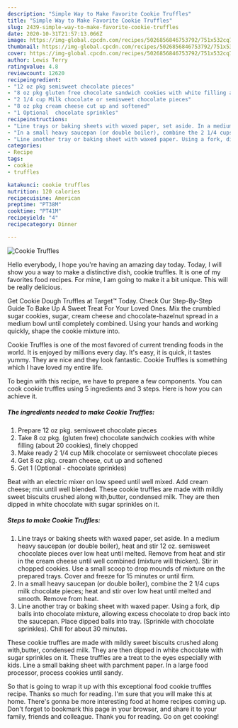 ```yaml
---
description: "Simple Way to Make Favorite Cookie Truffles"
title: "Simple Way to Make Favorite Cookie Truffles"
slug: 2439-simple-way-to-make-favorite-cookie-truffles
date: 2020-10-31T21:57:13.066Z
image: https://img-global.cpcdn.com/recipes/5026856846753792/751x532cq70/cookie-truffles-recipe-main-photo.jpg
thumbnail: https://img-global.cpcdn.com/recipes/5026856846753792/751x532cq70/cookie-truffles-recipe-main-photo.jpg
cover: https://img-global.cpcdn.com/recipes/5026856846753792/751x532cq70/cookie-truffles-recipe-main-photo.jpg
author: Lewis Terry
ratingvalue: 4.8
reviewcount: 12620
recipeingredient:
- "12 oz pkg semisweet chocolate pieces"
- "8 oz pkg gluten free chocolate sandwich cookies with white filling about 20 cookies finely chopped"
- "2 1/4 cup Milk chocolate or semisweet chocolate pieces"
- "8 oz pkg cream cheese cut up and softened"
- "1 Optional  chocolate sprinkles"
recipeinstructions:
- "Line trays or baking sheets with waxed paper, set aside. In a medium heavy saucepan (or double boiler), heat and stir 12 oz. semisweet chocolate pieces over low heat until melted. Remove from heat and stir in the cream cheese until well combined (mixture will thicken).  Stir in chopped cookies. Use a small scoop to drop mounds of mixture on the prepared trays. Cover and freeze for 15 minutes or until firm."
- "In a small heavy saucepan (or double boiler), combine the 2 1/4 cups milk chocolate pieces; heat and stir over low heat until melted and smooth. Remove from heat."
- "Line another tray or baking sheet with waxed paper. Using a fork, dip balls into chocolate mixture, allowing excess chocolate to drop back into the saucepan. Place dipped balls into tray. (Sprinkle with chocolate sprinkles). Chill for about 30 minutes."
categories:
- Recipe
tags:
- cookie
- truffles

katakunci: cookie truffles 
nutrition: 120 calories
recipecuisine: American
preptime: "PT38M"
cooktime: "PT41M"
recipeyield: "4"
recipecategory: Dinner

---
```



![Cookie Truffles](https://img-global.cpcdn.com/recipes/5026856846753792/751x532cq70/cookie-truffles-recipe-main-photo.jpg)

Hello everybody, I hope you're having an amazing day today. Today, I will show you a way to make a distinctive dish, cookie truffles. It is one of my favorites food recipes. For mine, I am going to make it a bit unique. This will be really delicious.

Get Cookie Dough Truffles at Target™ Today. Check Our Step-By-Step Guide To Bake Up A Sweet Treat For Your Loved Ones. Mix the crumbled sugar cookies, sugar, cream cheese and chocolate-hazelnut spread in a medium bowl until completely combined. Using your hands and working quickly, shape the cookie mixture into.

Cookie Truffles is one of the most favored of current trending foods in the world. It is enjoyed by millions every day. It's easy, it is quick, it tastes yummy. They are nice and they look fantastic. Cookie Truffles is something which I have loved my entire life.


To begin with this recipe, we have to prepare a few components. You can cook cookie truffles using 5 ingredients and 3 steps. Here is how you can achieve it.

<!--inarticleads1-->

##### The ingredients needed to make Cookie Truffles:

1. Prepare 12 oz pkg. semisweet chocolate pieces
1. Take 8 oz pkg. (gluten free) chocolate sandwich cookies with white filling (about 20 cookies), finely chopped
1. Make ready 2 1/4 cup Milk chocolate or semisweet chocolate pieces
1. Get 8 oz pkg. cream cheese, cut up and softened
1. Get 1 (Optional - chocolate sprinkles)


Beat with an electric mixer on low speed until well mixed. Add cream cheese; mix until well blended. These cookie truffles are made with mildly sweet biscuits crushed along with,butter, condensed milk. They are then dipped in white chocolate with sugar sprinkles on it. 

<!--inarticleads2-->

##### Steps to make Cookie Truffles:

1. Line trays or baking sheets with waxed paper, set aside. In a medium heavy saucepan (or double boiler), heat and stir 12 oz. semisweet chocolate pieces over low heat until melted. Remove from heat and stir in the cream cheese until well combined (mixture will thicken).  Stir in chopped cookies. Use a small scoop to drop mounds of mixture on the prepared trays. Cover and freeze for 15 minutes or until firm.
1. In a small heavy saucepan (or double boiler), combine the 2 1/4 cups milk chocolate pieces; heat and stir over low heat until melted and smooth. Remove from heat.
1. Line another tray or baking sheet with waxed paper. Using a fork, dip balls into chocolate mixture, allowing excess chocolate to drop back into the saucepan. Place dipped balls into tray. (Sprinkle with chocolate sprinkles). Chill for about 30 minutes.


These cookie truffles are made with mildly sweet biscuits crushed along with,butter, condensed milk. They are then dipped in white chocolate with sugar sprinkles on it. These truffles are a treat to the eyes especially with kids. Line a small baking sheet with parchment paper. In a large food processor, process cookies until sandy. 

So that is going to wrap it up with this exceptional food cookie truffles recipe. Thanks so much for reading. I'm sure that you will make this at home. There's gonna be more interesting food at home recipes coming up. Don't forget to bookmark this page in your browser, and share it to your family, friends and colleague. Thank you for reading. Go on get cooking!
